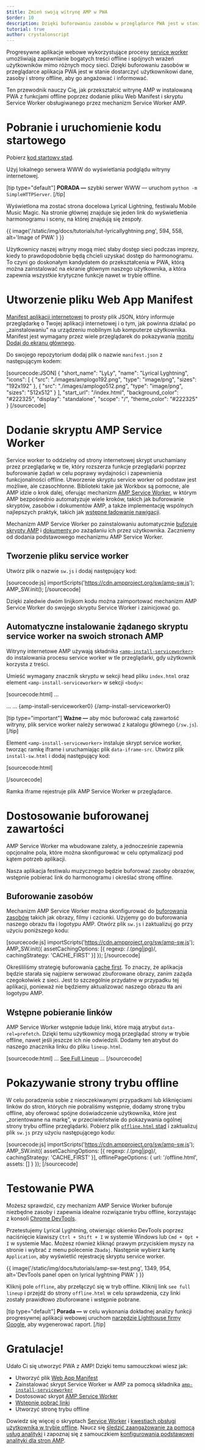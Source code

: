 ```yaml
---
$title: Zmień swoją witrynę AMP w PWA
$order: 10
description: Dzięki buforowaniu zasobów w przeglądarce PWA jest w stanie dostarczać użytkownikowi dane, zasoby i strony offline utrzymujące zaangażowanie i zapewniające informacje.
tutorial: true
author: crystalonscript
---
```


Progresywne aplikacje webowe wykorzystujące procesy [service worker](https://developer.mozilla.org/en-US/docs/Web/API/Service_Worker_API) umożliwiają zapewnianie bogatych treści offline i spójnych wrażeń użytkowników mimo różnych mocy sieci. Dzięki buforowaniu zasobów w przeglądarce aplikacja PWA jest w stanie dostarczyć użytkownikowi dane, zasoby i strony offline, aby go angażować i informować.

Ten przewodnik nauczy Cię, jak przekształcić witrynę AMP w instalowaną PWA z funkcjami offline poprzez dodanie pliku Web Manifest i skryptu Service Worker obsługiwanego przez mechanizm Service Worker AMP.

# Pobranie i uruchomienie kodu startowego

Pobierz [kod startowy stąd](/static/files/tutorials/amptopwa.zip).

Użyj lokalnego serwera WWW do wyświetlania podglądu witryny internetowej.

[tip type="default"] **PORADA —** szybki serwer WWW — uruchom `python -m SimpleHTTPServer`. [/tip]

Wyświetlona ma zostać strona docelowa Lyrical Lightning, festiwalu Mobile Music Magic. Na stronie głównej znajduje się jeden link do wyświetlenia harmonogramu i sceny, na której znajdują się zespoły.

{{ image('/static/img/docs/tutorials/tut-lyricallyghtning.png', 594, 558, alt='Image of PWA' ) }}

Użytkownicy naszej witryny mogą mieć słaby dostęp sieci podczas imprezy, kiedy to prawdopodobnie będą chcieli uzyskać dostęp do harmonogramu. To czyni go doskonałym kandydatem do przekształcenia w PWA, którą można zainstalować na ekranie głównym naszego użytkownika, a która zapewnia wszystkie krytyczne funkcje nawet w trybie offline.

# Utworzenie pliku Web App Manifest

[Manifest aplikacji internetowej](https://developers.google.com/web/fundamentals/web-app-manifest/) to prosty plik JSON, który informuje przeglądarkę o Twojej aplikacji internetowej i o tym, jak powinna działać po „zainstalowaniu” na urządzeniu mobilnym lub komputerze użytkownika. Manifest jest wymagany przez wiele przeglądarek do pokazywania [monitu Dodaj do ekranu głównego](https://developers.google.com/web/fundamentals/app-install-banners/).

Do swojego repozytorium dodaj plik o nazwie `manifest.json` z następującym kodem:

[sourcecode:JSON] { "short_name": "LyLy", "name": "Lyrical Lyghtning", "icons": [ { "src": "./images/amplogo192.png", "type": "image/png", "sizes": "192x192" }, { "src": "./images/amplogo512.png", "type": "image/png", "sizes": "512x512" } ], "start_url": "/index.html", "background_color": "#222325", "display": "standalone", "scope": "/", "theme_color": "#222325" } [/sourcecode]

# Dodanie skryptu AMP Service Worker

Service worker to oddzielny od strony internetowej skrypt uruchamiany przez przeglądarkę w tle, który rozszerza funkcje przeglądarki poprzez buforowanie żądań w celu poprawy wydajności i zapewnienia funkcjonalności offline. Utworzenie skryptu service worker od podstaw jest możliwe, ale czasochłonne. Biblioteki takie jak Workbox są pomocne, ale AMP idzie o krok dalej, oferując mechanizm [AMP Service Worker](https://github.com/ampproject/amp-sw), w którym AMP bezpośrednio automatyzuje wiele kroków, takich jak buforowanie skryptów, zasobów i dokumentów AMP, a także implementację wspólnych najlepszych praktyk, takich jak [wstępne ładowanie nawigacji](https://developers.google.com/web/updates/2017/02/navigation-preload).

Mechanizm AMP Service Worker po zainstalowaniu automatycznie [buforuje skrypty AMP](https://github.com/ampproject/amp-sw/tree/master/src/modules/amp-caching) i [dokumenty ](https://github.com/ampproject/amp-sw/tree/master/src/modules/document-caching) po zażądaniu ich przez użytkownika. Zaczniemy od dodania podstawowego mechanizmu AMP Service Worker.

## Tworzenie pliku service worker

Utwórz plik o nazwie `sw.js` i dodaj następujący kod:

[sourcecode:js] importScripts('https://cdn.ampproject.org/sw/amp-sw.js'); AMP_SW.init(); [/sourcecode]

Dzięki zaledwie dwóm linijkom kodu można zaimportować mechanizm AMP Service Worker do swojego skryptu Service Worker i zainicjować go.

## Automatyczne instalowanie żądanego skryptu service worker na swoich stronach AMP

Witryny internetowe AMP używają składnika [`<amp-install-serviceworker>`](../../../documentation/components/reference/amp-install-serviceworker.md) do instalowania procesu service worker w tle przeglądarki, gdy użytkownik korzysta z treści.

Umieść wymagany znacznik skryptu w sekcji head pliku `index.html` oraz element `<amp-install-serviceworker>` w sekcji `<body>`:

[sourcecode:html] …

<script async="" custom-element="amp-install-serviceworker" src="https://cdn.ampproject.org/v0/amp-install-serviceworker-0.1.js"></script>

… ... {amp-install-serviceworker0} {/amp-install-serviceworker0}



[tip type="important"] **Ważne —** aby móc buforować całą zawartość witryny, plik service worker należy serwować z katalogu głównego (`/sw.js`). [/tip]

Element `<amp-install-serviceworker>` instaluje skrypt service worker, tworząc ramkę iframe i uruchamiając plik `data-iframe-src`. Utwórz plik `install-sw.html` i dodaj następujący kod:

[sourcecode:html]

<!doctype html>

<title>installing service worker</title> <script type="text/javascript">
 if('serviceWorker' in navigator) {
   navigator.serviceWorker.register('./sw.js');
 };
</script> [/sourcecode]

Ramka iframe rejestruje plik AMP Service Worker w przeglądarce.

# Dostosowanie buforowanej zawartości

AMP Service Worker ma wbudowane zalety, a jednocześnie zapewnia opcjonalne pola, które można skonfigurować w celu optymalizacji pod kątem potrzeb aplikacji.

Nasza aplikacja festiwalu muzycznego będzie buforować zasoby obrazów, wstępnie pobierać link do harmonogramu i określać stronę offline.

## Buforowanie zasobów

Mechanizm AMP Service Worker można skonfigurować do [buforowania zasobów](https://github.com/ampproject/amp-sw/tree/master/src/modules/asset-caching) takich jak obrazy, filmy i czcionki. Użyjemy go do buforowania naszego obrazu tła i logotypu AMP. Otwórz plik `sw.js` i zaktualizuj go przy użyciu poniższego kodu:

[sourcecode:js] importScripts('https://cdn.ampproject.org/sw/amp-sw.js'); AMP_SW.init({ assetCachingOptions: [{ regexp: /.(png|jpg)/, cachingStrategy: 'CACHE_FIRST' }] }); [/sourcecode]

Określiliśmy strategię buforowania [cache first](https://developers.google.com/web/fundamentals/instant-and-offline/offline-cookbook/#cache-falling-back-to-network). To znaczy, że aplikacja będzie starała się najpierw serwować zbuforowane obrazy, zanim zażąda czegokolwiek z sieci. Jest to szczególnie przydatne w przypadku tej aplikacji, ponieważ nie będziemy aktualizować naszego obrazu tła ani logotypu AMP.

## Wstępne pobieranie linków

AMP Service Worker wstępnie ładuje linki, które mają atrybut `data-rel=prefetch`. Dzięki temu użytkownicy mogą przeglądać strony w trybie offline, nawet jeśli jeszcze ich nie odwiedzili. Dodamy ten atrybut do naszego znacznika linku do pliku `lineup.html`.

[sourcecode:html] ... <a href="/lineup.html" data-rel="prefetch">See Full Lineup</a> ... [/sourcecode]

# Pokazywanie strony trybu offline

W celu poradzenia sobie z nieoczekiwanymi przypadkami lub kliknięciami linków do stron, których nie pobraliśmy wstępnie, dodamy stronę trybu offline, aby oferować spójne doświadczenie użytkownika, które jest „zorientowane na markę”, w przeciwieństwie do pokazywania ogólnej strony trybu offline przeglądarki. Pobierz plik [`offline.html` stąd](/static/files/tutorials/offline.zip) i zaktualizuj plik `sw.js` przy użyciu następującego kodu:

[sourcecode:js] importScripts('https://cdn.ampproject.org/sw/amp-sw.js'); AMP_SW.init({ assetCachingOptions: [{ regexp: /.(png|jpg)/, cachingStrategy: 'CACHE_FIRST' }], offlinePageOptions: { url: '/offline.html', assets: [] } }); [/sourcecode]

# Testowanie PWA

Możesz sprawdzić, czy mechanizm AMP Service Worker buforuje niezbędne zasoby i zapewnia idealne rozwiązanie trybu offline, korzystając z konsoli [Chrome DevTools](https://developers.google.com/web/tools/chrome-devtools/progressive-web-apps).

Przetestujemy Lyrical Lyghtning, otwierając okienko DevTools poprzez naciśnięcie klawiszy `Ctrl + Shift + I` w systemie Windows lub `Cmd + Opt + I` w systemie Mac. Możesz również kliknąć prawym przyciskiem myszy na stronie i wybrać z menu polecenie `Zbadaj`. Następnie wybierz kartę `Application`, aby wyświetlić rejestrację skryptu service worker.

{{ image('/static/img/docs/tutorials/amp-sw-test.png', 1349, 954, alt='DevTools panel open on lyrical lyghtning PWA' ) }}

Kliknij pole `offline`, aby przełączyć się w tryb offline. Kliknij link `see full lineup` i przejdź do strony `offline.html` w celu sprawdzenia, czy linki zostały prawidłowo zbuforowane i wstępnie pobrane.

[tip type="default"] **Porada —** w celu wykonania dokładnej analizy funkcji progresywnej aplikacji webowej uruchom [narzędzie Lighthouse firmy Google](https://developers.google.com/web/ilt/pwa/lighthouse-pwa-analysis-tool), aby wygenerować raport. [/tip]

# Gratulacje!

Udało Ci się utworzyć PWA z AMP! Dzięki temu samouczkowi wiesz jak:

- Utworzyć plik [Web App Manifest](https://developers.google.com/web/fundamentals/web-app-manifest/)
- Zainstalować skrypt Service Worker w AMP za pomocą składnika [`amp-install-serviceworker`](../../../documentation/components/reference/amp-install-serviceworker.md)
- Dostosować skrypt [AMP Service Worker ](https://amp.dev/documentation/guides-and-tutorials/optimize-and-measure/amp-as-pwa.html)
- [Wstępnie pobrać linki ](https://developer.mozilla.org/en-US/docs/Web/HTTP/Link_prefetching_FAQ)
- Utworzyć stronę trybu offline

Dowiedz się więcej o skryptach [Service Worker](https://amp.dev/documentation/guides-and-tutorials/optimize-and-measure/amp-as-pwa.html) i [kwestiach obsługi użytkownika w trybie offline](https://developers.google.com/web/fundamentals/instant-and-offline/offline-ux). Naucz się [śledzić zaangażowanie za pomocą usług analityki](https://amp.dev/documentation/guides-and-tutorials/optimize-measure/configure-analytics/index.html) i zapoznaj się z samouczkiem [konfigurowania podstawowej analityki dla stron AMP](https://amp.dev/documentation/guides-and-tutorials/optimize-and-measure/tracking-engagement.html).
